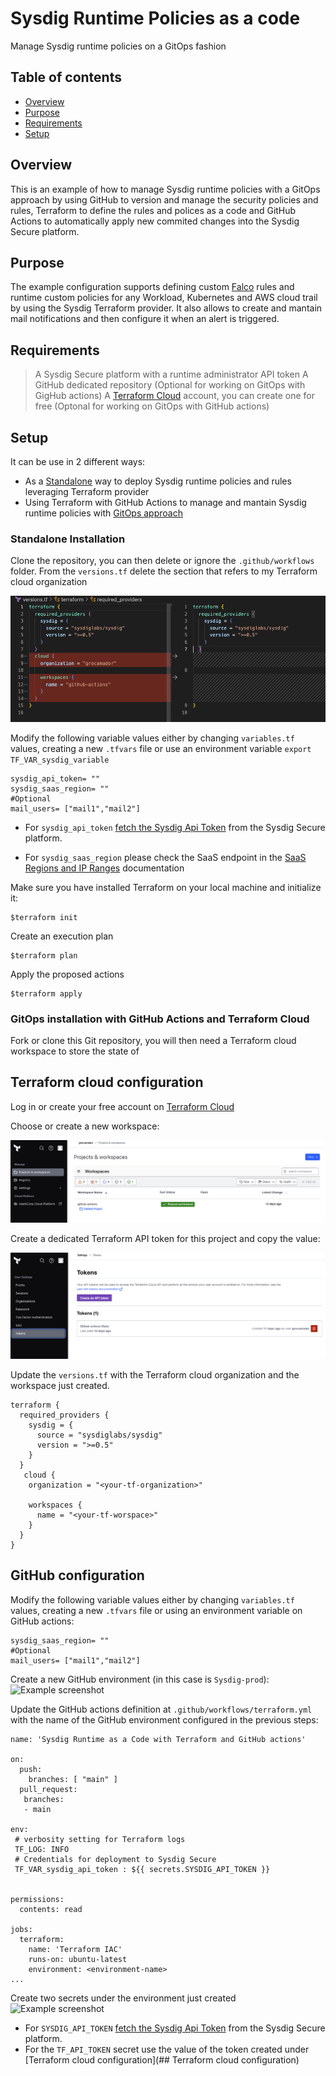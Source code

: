 # Sysdig Runtime Policies as a code
Manage Sysdig runtime policies on a GitOps fashion

## Table of contents
* [Overview](#overview)
* [Purpose](#Purpose)
* [Requirements](#requirements)
* [Setup](#setup)


## Overview
This is an example of how to manage Sysdig runtime policies with a GitOps approach by using GitHub to version and manage the security policies and rules, Terraform to define the rules and polices as a code and GitHub Actions to automatically apply new commited changes into the Sysdig Secure platform.


## Purpose
The example configuration supports defining custom [Falco](https://falco.org) rules and runtime custom policies for any Workload, Kubernetes and AWS cloud trail by using the Sysdig Terraform provider. It also allows to create and mantain mail notifications and then configure it when an alert is triggered.

## Requirements
> A Sysdig Secure platform with a runtime administrator API token 
> A GitHub dedicated repository (Optional for working on GitOps with GigHub actions)
> A [Terraform Cloud](https://app.terraform.io/) account, you can create one for free (Optonal for working on GitOps with GitHub actions)

## Setup
It can be use in 2 different ways:

* As a [Standalone](#standalone-installation) way to deploy Sysdig runtime policies and rules leveraging Terraform provider
* Using Terraform with GitHub Actions to manage and mantain Sysdig runtime policies with [GitOps approach](#Gitops-approach)

### Standalone Installation
Clone the repository, you can then delete  or ignore the `.github/workflows` folder.
From the `versions.tf` delete the section that refers to my Terraform cloud organization

![Example screenshot](./img/delete-TF-organization-versions.png)

Modify the following variable values either by changing `variables.tf` values, creating a new `.tfvars` file or use an environment variable `export TF_VAR_sysdig_variable`

```
sysdig_api_token= ""
sysdig_saas_region= ""
#Optional
mail_users= ["mail1","mail2"]

```
- For `sysdig_api_token` [fetch the Sysdig Api Token](https://docs.sysdig.com/en/docs/administration/administration-settings/user-profile-and-password/retrieve-the-sysdig-api-token) from the Sysdig Secure platform.


- For `sysdig_saas_region` please check the SaaS endpoint in the [SaaS Regions and IP Ranges](https://docs.sysdig.com/en/docs/administration/saas-regions-and-ip-ranges/) documentation

Make sure you have installed Terraform on your local machine and initialize it:

```
$terraform init
```

Create an execution plan

```
$terraform plan
```
Apply the proposed actions


```
$terraform apply
```

### GitOps installation with GitHub Actions and Terraform Cloud
Fork or clone this Git repository, you will then need a Terraform cloud workspace to store the state of  

## Terraform cloud configuration
Log in or create your free account on [Terraform Cloud](https://app.terraform.io/)

Choose or create a new workspace:

![Example screenshot](./img/tf-workspace)

Create a dedicated Terraform API token for this project and copy the value:

![Example screenshot](./img/tf-token)

Update the `versions.tf` with the Terraform cloud organization and the workspace just created.

```
terraform {
  required_providers {
    sysdig = {
      source = "sysdiglabs/sysdig"
      version = ">=0.5"
    }
  }
   cloud {
    organization = "<your-tf-organization>"

    workspaces {
      name = "<your-tf-worspace>"
    }
  }
}
```
## GitHub configuration
Modify the following variable values either by changing `variables.tf` values, creating a new `.tfvars` file or using an environment variable on GitHub actions:

```
sysdig_saas_region= ""
#Optional
mail_users= ["mail1","mail2"]
````

Create a new GitHub environment (in this case is `Sysdig-prod`):
![Example screenshot](./img/github-environment)


Update the GitHub actions definition at `.github/workflows/terraform.yml` with the name of the GitHub environment configured in the previous steps:

```
name: 'Sysdig Runtime as a Code with Terraform and GitHub actions'

on:
  push:
    branches: [ "main" ]
  pull_request:
   branches:
   - main

env:
 # verbosity setting for Terraform logs
 TF_LOG: INFO
 # Credentials for deployment to Sysdig Secure
 TF_VAR_sysdig_api_token : ${{ secrets.SYSDIG_API_TOKEN }}

   
permissions:
  contents: read

jobs:
  terraform:
    name: 'Terraform IAC'
    runs-on: ubuntu-latest
    environment: <environment-name>
...
```
Create two secrets under the environment just created
![Example screenshot](./img/github-secrets)

- For `SYSDIG_API_TOKEN` [fetch the Sysdig Api Token](https://docs.sysdig.com/en/docs/administration/administration-settings/user-profile-and-password/retrieve-the-sysdig-api-token) from the Sysdig Secure platform.
- For the `TF_API_TOKEN` secret use the value of the token created under [Terraform cloud configuration](## Terraform cloud configuration)
